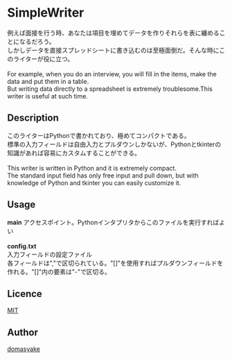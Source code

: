 SimpleWriter
====
例えば面接を行う時、あなたは項目を埋めてデータを作りそれらを表に纏めることになるだろう。<br>
しかしデータを直接スプレッドシートに書き込むのは至極面倒だ。そんな時にこのライターが役に立つ。<br>
<br>
For example, when you do an interview, you will fill in the items, make the data and put them in a table.<br>
But writing data directly to a spreadsheet is extremely troublesome.This writer is useful at such time.<br>
## Description
このライターはPythonで書かれており、極めてコンパクトである。<br>
標準の入力フィールドは自由入力とプルダウンしかないが、Pythonとtkinterの知識があれば容易にカスタムすることができる。<br>
<br>
This writer is written in Python and it is extremely compact.<br>
The standard input field has only free input and pull down, but with knowledge of Python and tkinter you can easily customize it.<br>
## Usage
**main**
アクセスポイント。Pythonインタプリタからこのファイルを実行すればよい<br>
<br>
**config.txt**<br>
入力フィールドの設定ファイル<br>
各フィールドは","で区切られている。"[]"を使用すればプルダウンフィールドを作れる。"[]"内の要素は"-"で区切る。<br>

## Licence

[MIT](https://github.com/tcnksm/tool/blob/master/LICENCE)

## Author

[domasyake](https://github.com/domasyake)
